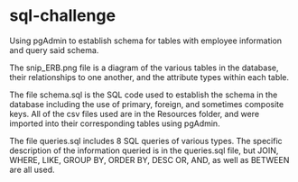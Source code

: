 # sql-challenge
Using pgAdmin to establish schema for tables with employee information and query said schema.

The snip_ERB.png file is a diagram of the various tables in the database, their relationships to one another, and the attribute types within each table.

The file schema.sql is the SQL code used to establish the schema in the database including the use of primary, foreign, and sometimes composite keys. All of the csv files used are in the Resources folder, and were imported into their corresponding tables using pgAdmin.

The file queries.sql includes 8 SQL queries of various types. The specific description of the information queried is in the queries.sql file, but JOIN, WHERE, LIKE, GROUP BY, ORDER BY, DESC OR, AND, as well as BETWEEN are all used.

